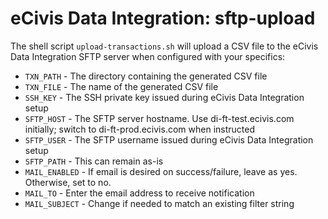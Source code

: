 # eCivis Data Integration: sftp-upload

The shell script `upload-transactions.sh` will upload a CSV file to the eCivis Data Integration SFTP server when configured with your specifics:

* `TXN_PATH` - The directory containing the generated CSV file
* `TXN_FILE` - The name of the generated CSV file
* `SSH_KEY` - The SSH private key issued during eCivis Data Integration setup
* `SFTP_HOST` - The SFTP server hostname. Use di-ft-test.ecivis.com initially; switch to di-ft-prod.ecivis.com when instructed
* `SFTP_USER` - The SFTP username issued during eCivis Data Integration setup
* `SFTP_PATH` - This can remain as-is
* `MAIL_ENABLED` - If email is desired on success/failure, leave as yes. Otherwise, set to no.
* `MAIL_TO` - Enter the email address to receive notification
* `MAIL_SUBJECT` - Change if needed to match an existing filter string

